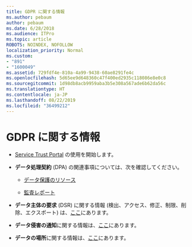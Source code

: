 ```yaml
---
title: GDPR に関する情報
ms.author: pebaum
author: pebaum
ms.date: 6/28/2018
ms.audience: ITPro
ms.topic: article
ROBOTS: NOINDEX, NOFOLLOW
localization_priority: Normal
ms.custom:
- "891"
- "1600049"
ms.assetid: 729fdf4e-810a-4a99-9438-60ae8291fe4c
ms.openlocfilehash: 5d65ee9d648360c47f400ed2935c118086e8e0c8
ms.sourcegitcommit: 1d98db8acb9959aba3b5e308a567ade6b62da56c
ms.translationtype: HT
ms.contentlocale: ja-JP
ms.lasthandoff: 08/22/2019
ms.locfileid: "36499212"
---
```

# <a name="information-about-gdpr"></a>GDPR に関する情報

- [Service Trust Portal](https://servicetrust.microsoft.com/ViewPage/GDPRGetStarted) の使用を開始します。

- **データ処理契約** (DPA) の関連事項については、次を確認してください。

  - [データ保護のリソース](https://servicetrust.microsoft.com/ViewPage/TrustDocuments)

  - [監査レポート](https://servicetrust.microsoft.com/ViewPage/MSComplianceGuide)

- **データ主体の要求** (DSR) に関する情報 (検出、アクセス、修正、制限、削除、エクスポート) は、[ここ](https://docs.microsoft.com/microsoft-365/compliance/gdpr-dsr-office365)にあります。

- **データ侵害の通知**に関する情報は、[ここ](https://servicetrust.microsoft.com/ViewPage/GDPRBreach)にあります。

- **データの場所**に関する情報は、[ここ](https://products.office.com/where-is-your-data-located?ms.officeurl=datamaps&amp;geo=All#All)にあります。
